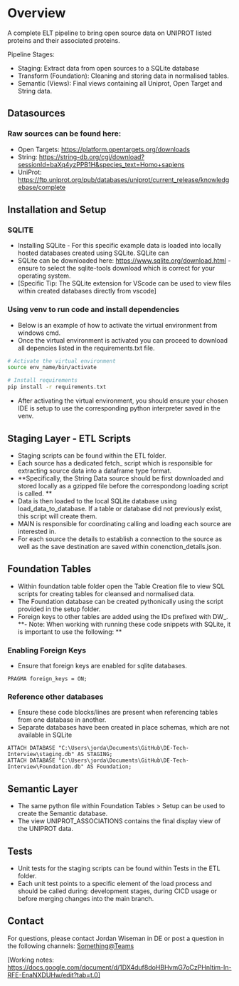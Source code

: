 # Overview

A complete ELT pipeline to bring open source data on UNIPROT listed proteins and their associated proteins. 

Pipeline Stages:
- Staging: Extract data from open sources to a SQLite database
- Transform (Foundation): Cleaning and storing data in normalised tables.
- Semantic (Views): Final views containing all Uniprot, Open Target and String data.

## Datasources

### Raw sources can be found here: 
- Open Targets: https://platform.opentargets.org/downloads
- String: https://string-db.org/cgi/download?sessionId=baXq4yzPPB1H&species_text=Homo+sapiens 
- UniProt: https://ftp.uniprot.org/pub/databases/uniprot/current_release/knowledgebase/complete

## Installation and Setup

### SQLITE
- Installing SQLite - For this specific example data is loaded into locally hosted databases created using SQLite. SQLite can 
- SQLite can be downloaded here: https://www.sqlite.org/download.html - ensure to select the sqlite-tools download which is correct for your operating system.
- [Specific Tip: The SQLite extension for VScode can be used to view files within created databases directly from vscode]

### Using venv to run code and install dependencies

- Below is an example of how to activate the virtual environment from windows cmd.
- Once the virtual environment is activated you can proceed to download all depencies listed in the requirements.txt file.

```bash
# Activate the virtual environment
source env_name/bin/activate

# Install requirements
pip install -r requirements.txt
```

- After activating the virtual environment, you should ensure your chosen IDE is setup to use the corresponding python interpreter saved in the venv. 

## Staging Layer - ETL Scripts

- Staging scripts can be found within the ETL folder.
- Each source has a dedicated fetch_ script which is responsible for extracting source data into a dataframe type format.
- **Specifically, the String Data source should be first downloaded and stored locally as a gzipped file before the correspondong loading script is called. **
- Data is then loaded to the local SQLite database using load_data_to_database. If a table or database did not previously exist, this script will create them.
- MAIN is responsible for coordinating calling and loading each source are interested in.
- For each source the details to establish a connection to the source as well as the save destination are saved within conenction_details.json. 

## Foundation Tables 

- Within foundation table folder open the Table Creation file to view SQL scripts for creating tables for cleansed and normalised data.
- The Foundation database can be created pythonically using the script provided in the setup folder.
- Foreign keys to other tables are added using the IDs prefixed with DW_.
**- Note: When working with running these code snippets with SQLite, it is important to use the following: **

### Enabling Foreign Keys 

- Ensure that foreign keys are enabled for sqlite databases.
```
PRAGMA foreign_keys = ON;
```

### Reference other databases 

- Ensure these code blocks/lines are present when referencing tables from one database in another.
- Separate databases have been created in place schemas, which are not available in SQLite
```
ATTACH DATABASE "C:\Users\jorda\Documents\GitHub\DE-Tech-Interview\staging.db" AS STAGING;
ATTACH DATABASE "C:\Users\jorda\Documents\GitHub\DE-Tech-Interview\Foundation.db" AS Foundation;
```

## Semantic Layer
- The same python file within Foundation Tables > Setup can be used to create the Semantic database.
- The view UNIPROT_ASSOCIATIONS contains the final display view of the UNIPROT data.

## Tests

- Unit tests for the staging scripts can be found within Tests in the ETL folder.
- Each unit test points to a specific element of the load process and should be called during: development stages, during CICD usage or before merging changes into the main branch.

## Contact 

For questions, please contact Jordan Wiseman in DE or post a question in the following channels: <Something@Teams>

[Working notes: https://docs.google.com/document/d/1DX4duf8doHBHvmG7oCzPHnItim-ln-RFE-EnaNXDUHw/edit?tab=t.0]
